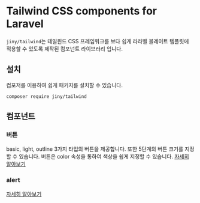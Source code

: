 # Tailwind CSS components for Laravel
`jiny/tailwind`는 테일윈드 CSS 프레임워크를 보다 쉽게 라라벨 블레이트 템플릿에
적용할 수 있도록 제작된 컴포넌트 라이브러리 입니다.

## 설치
컴포저를 이용하여 쉽게 패키지를 설치할 수 있습니다. 
```
composer require jiny/tailwind
```

## 컴포넌트

### 버튼
basic, light, outline 3가지 타입의 버튼을 제공합니다. 또한 5단계의 버튼 크기를 지정할 수 있습니다. 
버튼은 color 속성을 통하여 색상을 쉽게 지정할 수 있습니다. [자세히 알아보기](button)

### alert
[자세히 알아보기](alert)
